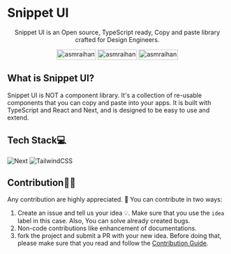 # Snippet UI

<p align="center">Snippet UI is an Open source, TypeScript ready, Copy and paste library crafted for Design Engineers.</p>

<p align="center">
<a href="https://linkedin.com/in/asmraihan" target="blank"><img align="center" src="https://img.shields.io/badge/LinkedIn-0077B5?style=for-the-badge&logo=linkedin&logoColor=white" height="24" width="90" alt="asmraihan"/></a>
<a href="https://twitter.com/AsmRaihan4" target="blank"><img align="center" src="https://img.shields.io/badge/Twitter-1DA1F2?style=for-the-badge&logo=twitter&logoColor=white" height="24" width="90"  alt="asmraihan"/></a>
<a href="https://discord.gg/asmraihan" target="blank"><img align="center" src="https://img.shields.io/badge/Discord-5865F2?style=for-the-badge&logo=discord&logoColor=white" height="24" width="90"  alt="asmraihan"  /></a>
</p>

## What is Snippet UI?

Snippet UI is NOT a component library. It's a collection of re-usable components that you can copy and paste into your apps. It is built with TypeScript and React and Next, and is designed to be easy to use and extend.


## Tech Stack💻

![Next](https://img.shields.io/badge/next-%2320232a.svg?style=for-the-badge&logo=next&logoColor=%2361DAFB)
![TailwindCSS](https://img.shields.io/badge/tailwindcss-%2338B2AC.svg?style=for-the-badge&logo=tailwind-css&logoColor=white)


## Contribution👨‍💻

Any contribution are highly appreciated. 🙏 You can contribute in two ways:

1. Create an issue and tell us your idea 💡. Make sure that you use the `idea` label in this case. Also, You can solve already created bugs.
2. Non-code contributions like enhancement of documentations.
3. fork the project and submit a PR with your new idea. Before doing that, please make sure that you read and follow the [Contribution Guide](./CONTRIBUTING.md).
